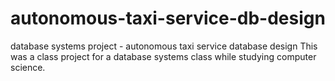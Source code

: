# autonomous-taxi-service-db-design
database systems project - autonomous taxi service database design 
This was a class project for a database systems class while studying computer science. 
